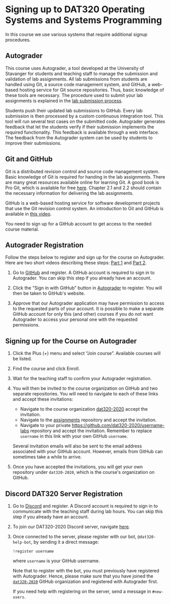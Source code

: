 # Signing up to DAT320 Operating Systems and Systems Programming

In this course we use various systems that require additional signup procedures.

## Autograder

This course uses Autograder, a tool developed at the University of Stavanger
for students and teaching staff to manage the submission and validation of
lab assignments. All lab submissions from students are handled using Git,
a source code management system, and GitHub, a web-based hosting service for
Git source repositories. Thus, basic knowledge of these tools are necessary.
The procedure used to submit your lab assignments is explained in the [lab submission process](lab-submission.md).

Students push their updated lab submissions to GitHub. Every lab submission is
then processed by a custom continuous integration tool. This tool will run
several test cases on the submitted code. Autograder generates feedback that
let the students verify if their submission implements the required functionality.
This feedback is available through a web interface. The feedback from the
Autograder system can be used by students to improve their submissions.

## Git and GitHub

Git is a distributed revision control and source code management system.
Basic knowledge of Git is required for handing in the lab assignments.
There are many great resources available online for learning Git.
A good book is Pro Git, which is available for free [here](https://git-scm.com/book).
Chapter 2.1 and 2.2 should contain the necessary information for delivering the lab assignments.

GitHub is a web-based hosting service for software development projects that use the Git revision control system.
An introduction to Git and GitHub is available in [this video](http://youtu.be/U8GBXvdmHT4).

You need to sign up for a GitHub account to get access to the needed course material.

## Autograder Registration

Follow the steps below to register and sign up for the course on Autograder.
Here are two short videos describing these steps: [Part 1](https://youtu.be/3KJm4ABvTAo) and [Part 2](https://youtu.be/kMyH_-8xMGc).

1. Go to [GitHub](http://github.com) and register.
   A GitHub account is required to sign in to Autograder.
   You can skip this step if you already have an account.

2. Click the "Sign in with GitHub" button in [Autograder](http://uis.itest.run) to register.
   You will then be taken to GitHub's website.

3. Approve that our Autograder application may have permission to access to the requested parts of your account.
   It is possible to make a separate GitHub account for only this (and other) courses if you do not want Autograder to access your personal one with the requested permissions.

## Signing up for the Course on Autograder

1. Click the Plus (+) menu and select “Join course”. Available courses will be listed.

2. Find the course and click Enroll.

3. Wait for the teaching staff to confirm your Autograder registration.

4. You will then be invited to the course organization on GitHub and two separate repositories.
   You will need to navigate to each of these links and accept these invitations:

   - Navigate to the course organization [dat320-2020](https://github.com/dat320-2020) accept the invitation.
   - Navigate to the [assignments](https://github.com/dat320-2020/assignments) repository and accept the invitation.
   - Navigate to your private <https://github.com/dat320-2020/username-labs> repository and accept the invitation. Remember to replace `username` in this link with your own GitHub `username`.

   Several invitation emails will also be sent to the email address associated with your GitHub account.
   However, emails from GitHub can sometimes take a while to arrive.

5. Once you have accepted the invitations, you will get your own repository under `dat320-2020`, which is the course's organization on GitHub.

## Discord DAT320 Server Registration

1. Go to [Discord](https://discord.com/register) and register.
   A Discord account is required to sign in to communicate with the teaching staff during lab hours.
   You can skip this step if you already have an account.

2. To join our DAT320-2020 Discord server, navigate [here](https://discord.gg/9B5BFkC).

3. Once connected to the server, please register with our bot, `@dat320-help-bot`, by sending it a direct message:

   ```text
   !register username
   ```

   where `username` is your GitHub username.

   Note that to register with the bot, you must previously have registered with Autograder.
   Hence, please make sure that you have joined the [`dat320-2020`](https://github.com/dat320-2020) GitHub organization and registered with Autograder first.

   If you need help with registering on the server, send a message in `#new-users`.
